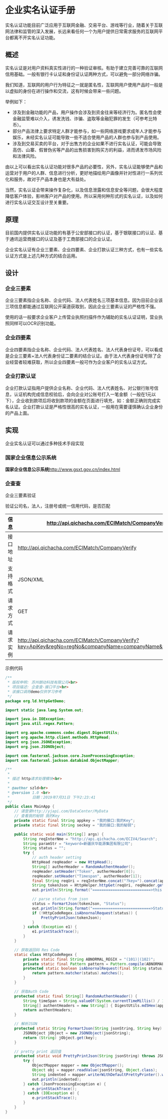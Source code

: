 # 企业实名认证手册

实名认证功能目前广泛应用于互联网金融、交易平台、游戏等行业，随着关于互联网法律和监管的深入发展，长远来看任何一个为用户提供日常需求服务的互联网平台都离不开实名认证功能。

## 概述

实名认证是对用户资料真实性进行的一种验证审核。有助于建立完善可靠的互联网信用基础。一般有银行卡认证和身份证认证两种方式，可以避免一部分网络诈骗。

我们知道，互联网的用户行为特征之一就是匿名性，互联网用户使用产品时一般是以虚拟的身份在进行操作和交流，这有时候会带来一些问题。

举例如下：

- 涉及到金融功能的产品，用户操作会涉及到资金往来等经济行为。匿名性会使金融监管难以介入，诱发洗钱、诈骗、盗取等金融犯罪的发生（可参考比特币）。
- 部分产品法律上要求特定人群才能参与，如一些网络游戏要求成年人才能参与娱乐，未经实名认证可能导致一些不适合使用产品的人群也参与到产品使用。
- 涉及到交易买卖的平台，对于出售方的企业如果不进行实名认证，可能会导致高仿、山寨、假冒伪劣等产品的出售损害到购买方的利益，进而诱发市场风险和法律风险。

由以上可以看出实名认证功能对很多产品的必要性，另外，实名认证能够使产品和运营对于用户的人群、信息进行分析，更好地描绘用户画像并针对性进行一系列优化和服务，故对于产品本身也是大有益处。

当然，实名认证会带来操作复杂化，以及信息泄露和信息安全等问题，会很大程度降低客户体验，影响客户对产品的使用。所以采用何种形式的实名认证，以及如何进行实名认证交互设计至关重要。

## 原理

目前国内提供实名认证功能的有基于公安部接口的认证，基于银联接口的认证、基于通讯运营商接口的认证及基于工商部接口的企业认证。

企业实名认证有企业三要素、企业四要素、企业打款认证三种方式，也有一些实名认证方式是上述几种方式的结合运用。

## 设计

### 企业三要素

企业三要素指企业名称、企业代码、法人代表姓名三项基本信息。因为目前企业该三项信息都能通过互联网公开渠道获取到，因此企业三要素认证的严格性不强。

使用的话一般要求企业客户上传营业执照扫描件作为辅助的实名认证证明，营业执照同样可以OCR识别功能。

### 企业四要素

企业四要素指企业名称、企业代码、法人代表姓名、法人代表身份证号，可以看成是企业三要素+法人代表身份证二要素的结合认证。由于法人代表身份证号除了企业经营者较难获取，所以企业四要素一般可作为企业客户的实名认证方式。

### 企业打款认证

企业打款认证指用户提供企业名称、企业代码、法人代表姓名、对公银行账号信息，认证机构完成信息校验后，会向企业对公账号打入一笔金额（一般在1元以下），企业收到款项后将收到款项的金额在页面进行填充，如：金额正确则完成实名认证。企业打款认证是严格性很高的实名认证，一般用在需要谨慎确认企业身份的产品上面。

## 实现

企业实名认证可以通过多种技术手段实现

### 国家企业信息公示系统

**国家企业信息公示系统**http://www.gsxt.gov.cn/index.html

### 企查查

企业三要素验证

验证公司名，法人，注册号或统一信用代码，是否匹配

| 信息     | http://api.qichacha.com/ECIMatch/CompanyVerify               |
| -------- | ------------------------------------------------------------ |
| 接口地址 | http://api.qichacha.com/ECIMatch/CompanyVerify               |
| 支持格式 | JSON/XML                                                     |
| 请求方式 | GET                                                          |
| 请求实例 | http://api.qichacha.com/ECIMatch/CompanyVerify?key=ApiKey&regNo=regNo&companyName=companyName&frname=frname |

示例代码

```java
/**
 * 版权申明: 苏州朗动科技有限公司<br>
 * 项目描述: 企查查-接口平台<br>
 * 该接口调用demo仅供学习参考
 */
package org.ld.httpGetDemo;

import static java.lang.System.out;

import java.io.IOException;
import java.util.regex.Pattern;

import org.apache.commons.codec.digest.DigestUtils;
import org.apache.http.client.methods.HttpHead;
import org.json.JSONException;
import org.json.JSONObject;

import com.fasterxml.jackson.core.JsonProcessingException;
import com.fasterxml.jackson.databind.ObjectMapper;

/**
 * 
 * 描述 http请求处理模块<br>
 * 
 * @author szld<br>
 * @version 1.0 <br>
 *          日期：2019年7月31日 下午2:23:41
 */
public class MainApp {
	// 请登录http://yjapi.com/DataCenter/MyData
	// 查看我的秘钥 我的Key
	private static final String appkey = "我的接口:我的Key";
	private static final String seckey = "我的接口:我的秘钥";

	public static void main(String[] args) {
		String reqInterNme = "http://api.qichacha.com/ECIV4/Search";
		String paramStr = "keyword=新疆庆华能源集团有限公司";
		String status = "";
		try {
			// auth header setting
			HttpHead reqHeader = new HttpHead();
			String[] autherHeader = RandomAuthentHeader();
			reqHeader.setHeader("Token", autherHeader[0]);
			reqHeader.setHeader("Timespan", autherHeader[1]);
			final String reqUri = reqInterNme.concat("?key=").concat(appkey).concat("&").concat(paramStr);
			String tokenJson = HttpHelper.httpGet(reqUri, reqHeader.getAllHeaders());
			out.println(String.format("==========================>this is response:{%s}", tokenJson));

			// parse status from json
			status = FormartJson(tokenJson, "Status");
			out.println(String.format("==========================>Status:{%s}", status));
			if (!HttpCodeRegex.isAbnornalRequest(status)) {
				PrettyPrintJson(tokenJson);
			}
		} catch (Exception e1) {
			e1.printStackTrace();
		}
	}

	// 获取返回码 Res Code
	static class HttpCodeRegex {
		private static final String ABNORMAL_REGIX = "(101)|(102)";
		private static final Pattern pattern = Pattern.compile(ABNORMAL_REGIX);
		protected static boolean isAbnornalRequest(final String status) {
			return pattern.matcher(status).matches();
		}
	}

	// 获取Auth Code
	protected static final String[] RandomAuthentHeader() {
		String timeSpan = String.valueOf(System.currentTimeMillis() / 1000);
		String[] authentHeaders = new String[] { DigestUtils.md5Hex(appkey.concat(timeSpan).concat(seckey)).toUpperCase(), timeSpan };
		return authentHeaders;
	}

	// 解析JSON
	protected static String FormartJson(String jsonString, String key) throws JSONException {
		JSONObject jObject = new JSONObject(jsonString);
		return (String) jObject.get(key);
	}

	// pretty print 返回值
	protected static void PrettyPrintJson(String jsonString) throws JSONException {
		try {
			ObjectMapper mapper = new ObjectMapper();
			Object obj = mapper.readValue(jsonString, Object.class);
			String indented = mapper.writerWithDefaultPrettyPrinter().writeValueAsString(obj);
			out.println(indented);
		} catch (JsonProcessingException e) {
			e.printStackTrace();
		} catch (IOException e) {
			e.printStackTrace();
		}
	}
}
```

